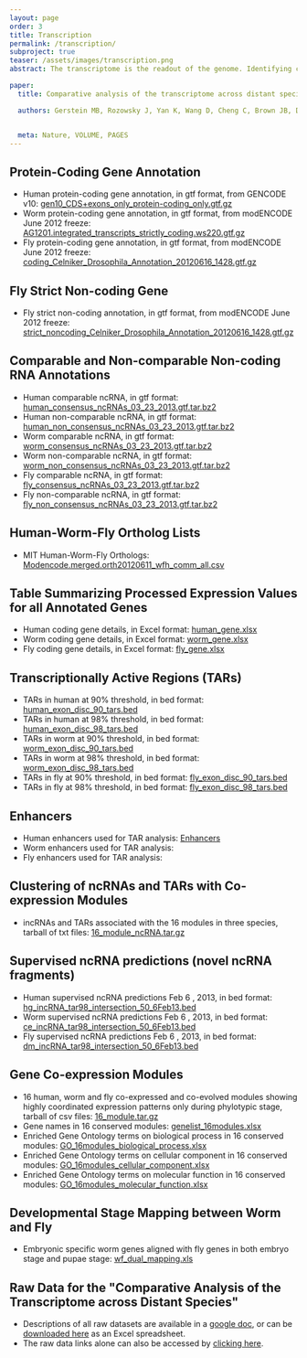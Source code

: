 ```yaml
---
layout: page
order: 3
title: Transcription
permalink: /transcription/
subproject: true
teaser: /assets/images/transcription.png
abstract: The transcriptome is the readout of the genome. Identifying common features in it across distant species can reveal fundamental principles. To this end, the ENCODE and modENCODE consortia have generated large amounts of matched RNA-sequencing data for human, worm and fly. Uniform processing and comprehensive annotation of these data allow comparison across metazoan phyla, extending beyond earlier within-phylum transcriptome comparisons and revealing ancient, conserved features. Specifically, we discovered co-expression modules shared across animals, many of which are enriched in developmental genes. We used expression patterns to align the stages in worm and fly development, finding a novel pairing between worm embryo and fly pupae, in addition to the expected embryo-to-embryo and larvae-to-larvae pairings. Furthermore, we found that the extent of non-canonical, non-coding transcription is similar in each organism, per base-pair. Finally, we found in all three organisms the gene-expression levels, both coding and noncoding, can be quantitatively predicted from chromatin features at the promoter using a “universal model," based on a single set of organism-independent parameters.

paper:
  title: Comparative analysis of the transcriptome across distant species

  authors: Gerstein MB, Rozowsky J, Yan K, Wang D, Cheng C, Brown JB, Davis CA, Hillier L, Sisu C, Li JJ, Pei B, Harmanci AO, Duff MO, Djebali S, Alexander RP, Alver BH, Auerbach RK, Bell K, Bickel PJ, Boeck ME, Boley NP, Booth BW, Cherbas L, Cherbas P, Di C, Dobin A, Drenkow J, Ewing B, Fang G, Fastuca M, Feingold EA, Frankish A, Gao G, Good PJ, Green P, Guigó R, Hammonds A, Harrow J, Hoskins RA, Howald C, Hu L, Huang H, Hubbard TJP, Huynh C, Jha S, Kasper D, Kato M, Kaufman TC, Kitchen RR, Ladewig E, Lagarde J, Lai E, Leng J, Lu Z, MacCoss M, May G, McWhirter R, Merrihew G, Miller DM, Mortazavi A, Murad R, Oliver B, Olson S, Park PJ, Pazin MJ, Perrimon N, Pervouchine D, Reinke V, Reymond A, Robinson G, Samsonova A, Saunders GI, Schlesinger F, Sethi A, Slack FJ, Spencer WC, Stoiber MH, Strasbourger P, Tanzer A, Thompson OA, Wan KH, Wang G, Wang H, Watkins KL, Wen J, Wen K, Xue C, Yang L, Yip K, Zaleski C, Zhang Y, Zheng H, Brenner SE, Graveley BR, Celniker SE, Gingeras TR, and Waterston R 


  meta: Nature, VOLUME, PAGES
---
```


## Protein-Coding Gene Annotation

*   Human protein-coding gene annotation, in gtf format, from GENCODE v10: [gen10_CDS+exons_only_protein-coding_only.gtf.gz](http://cmptxn.gersteinlab.org/Comparative_Datasets.xlsx)
*   Worm protein-coding gene annotation, in gtf format, from modENCODE June 2012 freeze: [AG1201.integrated_transcripts_strictly_coding.ws220.gtf.gz](http://cmptxn.gersteinlab.org/AG1201.integrated_transcripts_strictly_coding.ws220.gtf.gz)
*   Fly protein-coding gene annotation, in gtf format, from modENCODE June 2012 freeze: [coding_Celniker_Drosophila_Annotation_20120616_1428.gtf.gz](http://cmptxn.gersteinlab.org/coding_Celniker_Drosophila_Annotation_20120616_1428.gtf.gz)

## Fly Strict Non-coding Gene

*   Fly strict non-coding annotation, in gtf format, from modENCODE June 2012 freeze: [strict_noncoding_Celniker_Drosophila_Annotation_20120616_1428.gtf.gz](http://cmptxn.gersteinlab.org/strict_noncoding_Celniker_Drosophila_Annotation_20120616_1428.gtf.gz)

## Comparable and Non-comparable Non-coding RNA Annotations

*   Human comparable ncRNA, in gtf format: [human_consensus_ncRNAs_03_23_2013.gtf.tar.bz2](http://cmptxn.gersteinlab.org/human_consensus_ncRNAs_03_23_2013.gtf.tar.bz2)
*   Human non-comparable ncRNA, in gtf format: [human_non_consensus_ncRNAs_03_23_2013.gtf.tar.bz2](http://cmptxn.gersteinlab.org/human_non_consensus_ncRNAs_03_23_2013.gtf.tar.bz2)
*   Worm comparable ncRNA, in gtf format: [worm_consensus_ncRNAs_03_23_2013.gtf.tar.bz2 ](http://cmptxn.gersteinlab.org/worm_consensus_ncRNAs_03_23_2013.gtf.tar.bz2 )
*   Worm non-comparable ncRNA, in gtf format: [worm_non_consensus_ncRNAs_03_23_2013.gtf.tar.bz2](http://cmptxn.gersteinlab.org/worm_non_consensus_ncRNAs_03_23_2013.gtf.tar.bz2)
*   Fly comparable ncRNA, in gtf format: [fly_consensus_ncRNAs_03_23_2013.gtf.tar.bz2](http://cmptxn.gersteinlab.org/fly_consensus_ncRNAs_03_23_2013.gtf.tar.bz2)
*   Fly non-comparable ncRNA, in gtf format: [fly_non_consensus_ncRNAs_03_23_2013.gtf.tar.bz2](http://cmptxn.gersteinlab.org/fly_non_consensus_ncRNAs_03_23_2013.gtf.tar.bz2)

## Human-Worm-Fly Ortholog Lists

*   MIT Human-Worm-Fly Orthologs: [Modencode.merged.orth20120611_wfh_comm_all.csv](http://cmptxn.gersteinlab.org/Modencode.merged.orth20120611_wfh_comm_all.csv)

## Table Summarizing Processed Expression Values for all Annotated Genes

*   Human coding gene details, in Excel format: [human_gene.xlsx](http://cmptxn.gersteinlab.org/human_gene.xlsx)
*   Worm coding gene details, in Excel format: [worm_gene.xlsx](http://cmptxn.gersteinlab.org/worm_gene.xlsx)
*   Fly coding gene details, in Excel format: [fly_gene.xlsx](http://cmptxn.gersteinlab.org/fly_gene.xlsx)

## Transcriptionally Active Regions (TARs)

*   TARs in human at 90% threshold, in bed format: [human_exon_disc_90_tars.bed](http://cmptxn.gersteinlab.org/human_exon_disc_90_tars.bed)
*   TARs in human at 98% threshold, in bed format: [human_exon_disc_98_tars.bed](http://cmptxn.gersteinlab.org/human_exon_disc_98_tars.bed)
*   TARs in worm  at 90% threshold, in bed format: [worm_exon_disc_90_tars.bed](http://cmptxn.gersteinlab.org/worm_exon_disc_90_tars.bed)
*   TARs in worm at 98% threshold, in bed format: [worm_exon_disc_98_tars.bed](http://cmptxn.gersteinlab.org/worm_exon_disc_98_tars.bed)
*   TARs in fly at 90% threshold, in bed format: [fly_exon_disc_90_tars.bed](http://cmptxn.gersteinlab.org/fly_exon_disc_90_tars.bed)
*   TARs in fly at 98% threshold, in bed format: [fly_exon_disc_98_tars.bed](http://cmptxn.gersteinlab.org/fly_exon_disc_98_tars.bed)

## Enhancers

*   Human enhancers used for TAR analysis: [Enhancers](http://encodenets.gersteinlab.org/metatracks/)
*   Worm enhancers used for TAR analysis:
*   Fly enhancers used for TAR analysis:

## Clustering of ncRNAs and TARs with Co-expression Modules

*   incRNAs and TARs associated with the 16 modules in three species, tarball of txt files: [16_module_ncRNA.tar.gz](http://cmptxn.gersteinlab.org/16_module_ncRNA.tar.gz)

## Supervised ncRNA predictions (novel ncRNA fragments)

*   Human supervised ncRNA predictions Feb 6 , 2013, in bed format: [hg_incRNA_tar98_intersection_50_6Feb13.bed](http://cmptxn.gersteinlab.org/hg_incRNA_tar98_intersection_50_6Feb13.bed)
*   Worm supervised ncRNA predictions Feb 6 , 2013, in bed format: [ce_incRNA_tar98_intersection_50_6Feb13.bed](http://cmptxn.gersteinlab.org/ce_incRNA_tar98_intersection_50_6Feb13.bed)
*   Fly supervised ncRNA predictions Feb 6 , 2013, in bed format: [dm_incRNA_tar98_intersection_50_6Feb13.bed](http://cmptxn.gersteinlab.org/dm_incRNA_tar98_intersection_50_6Feb13.bed)

## Gene Co-expression Modules

*   16 human, worm and fly co-expressed and co-evolved modules showing highly coordinated expression patterns only during phylotypic stage, tarball of csv files: [16_module.tar.gz](http://cmptxn.gersteinlab.org/16_module.tar.gz)
*   Gene names in 16 conserved modules: [genelist_16modules.xlsx](http://cmptxn.gersteinlab.org/genelist_16modules.xlsx)
*   Enriched Gene Ontology terms on biological process in 16 conserved modules: [GO_16modules_biological_process.xlsx](http://cmptxn.gersteinlab.org/GO_16modules_biological_process.xlsx)
*   Enriched Gene Ontology terms on cellular component in 16 conserved modules: [GO_16modules_cellular_component.xlsx](http://cmptxn.gersteinlab.org/GO_16modules_cellular_component.xlsx)
*   Enriched Gene Ontology terms on molecular function in 16 conserved modules: [GO_16modules_molecular_function.xlsx](http://cmptxn.gersteinlab.org/GO_16modules_molecular_function.xlsx)

## Developmental Stage Mapping between Worm and Fly

*   Embryonic specific worm genes aligned with fly genes in both embryo stage and pupae stage: [wf_dual_mapping.xls](http://cmptxn.gersteinlab.org/wf_dual_mapping.xls)

## Raw Data for the "Comparative Analysis of the Transcriptome across Distant Species"

*   Descriptions of all raw datasets are available in a [google doc](https://docs.google.com/spreadsheets/d/1IcgCLVUuXPzkTxUXLU0c2hB4qevQResFcs1TER_yGjw/edit?usp=sharing), or can be [downloaded here](Comparative_Datasets_with_Links.xlsx) as an Excel spreadsheet.
*   The raw data links alone can also be accessed by  [clicking here](comparative_tables.html).
